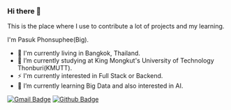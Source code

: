 ### Hi there 👋
This is the place where I use to contribute a lot of projects and my learning.

I'm Pasuk Phonsuphee(Big).
- 🚀 I'm currently living in Bangkok, Thailand.
- 🔭 I’m currently studying at King Mongkut's University of Technology Thonburi(KMUTT).
- ⚡ I'm currently interested in Full Stack or Backend.
- 🌱 I’m currently learning Big Data and also interested in AI.

[![Gmail Badge](https://img.shields.io/badge/-pasuk.phonsuphee@gmail.com-c14438?style=flat&logo=Gmail&logoColor=white&link=mailto:pasuk.phonsuphee@gmail.com)](mailto:pasuk.phonsuphee@gmail.com)
[![Github Badge](https://img.shields.io/badge/-@zbigz-24292e?style=flat&logo=Github&logoColor=white&link=https://github.com/pp-zbigz)](https://github.com/pp-zbigz)
